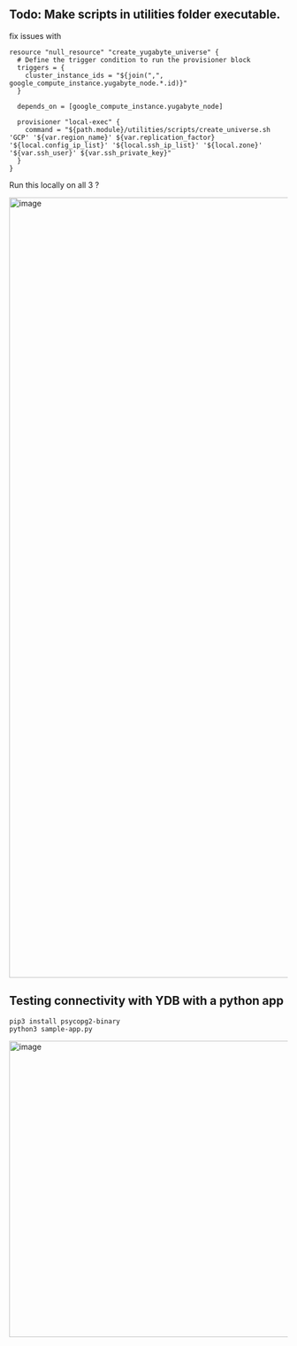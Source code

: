 
## Todo: Make scripts in utilities folder executable.
fix issues with 
```
resource "null_resource" "create_yugabyte_universe" {
  # Define the trigger condition to run the provisioner block
  triggers = {
    cluster_instance_ids = "${join(",", google_compute_instance.yugabyte_node.*.id)}"
  }

  depends_on = [google_compute_instance.yugabyte_node]

  provisioner "local-exec" {
    command = "${path.module}/utilities/scripts/create_universe.sh 'GCP' '${var.region_name}' ${var.replication_factor} '${local.config_ip_list}' '${local.ssh_ip_list}' '${local.zone}' '${var.ssh_user}' ${var.ssh_private_key}"
  }
}
```
Run this locally on all 3 ?

<img width="1409" alt="image" src="https://github.com/user-attachments/assets/17992950-f4a3-459b-92d1-39345850fb22" />

## Testing connectivity with YDB with a python app

```
pip3 install psycopg2-binary
python3 sample-app.py
```
<img width="535" alt="image" src="https://github.com/user-attachments/assets/9e63312e-a1b5-4f5c-901d-7705d07defca" />
